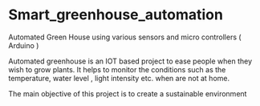 # Smart_greenhouse_automation

Automated Green House using various sensors and micro controllers ( Arduino )

Automated greenhouse is an IOT based project to ease people when they wish to grow plants. It helps to monitor the conditions such as the temperature, water level , light intensity etc. when are not at home.

The main objective of this project is to create a sustainable environment
